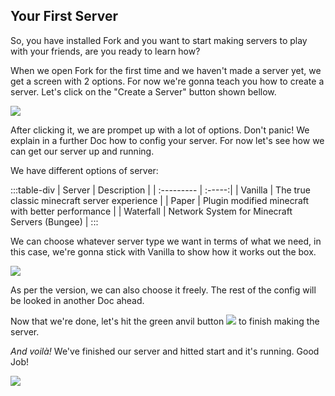 ## Your First Server
So, you have installed Fork and you want to start making servers to play with your friends, are you ready to learn how?

When we open Fork for the first time and we haven&apos;t made a server yet, we get a screen with 2 options. For now we&apos;re gonna teach you how to create a server. Let's click on the "Create a Server" button shown bellow.

![](https://i.imgur.com/AO44ZeD.png)

After clicking it, we are prompet up with a lot of options. Don&apos;t panic! We explain in a further Doc how to config your server. For now let&apos;s see how we can get our server up and running.

We have different options of server:

:::table-div
| Server     | Description |
| :--------- | :-----:|
| Vanilla  | The true classic minecraft server experience |
| Paper    | Plugin modified minecraft with better performance |
| Waterfall     | Network System for Minecraft Servers (Bungee) |
:::

We can choose whatever server type we want in terms of what we need, in this case, we're gonna stick with Vanilla to show how it works out the box.

![](https://i.imgur.com/5ofDVNs.png)

As per the version, we can also choose it freely. The rest of the config will be looked in another Doc ahead.

Now that we&apos;re done, let&apos;s hit the green anvil button ![](https://i.imgur.com/cyJgEsP.png) to finish making the server. 

_And voilà!_ We&apos;ve finished our server and hitted start and it&apos;s running. Good Job!

![](https://i.imgur.com/BiMKJma.png)

